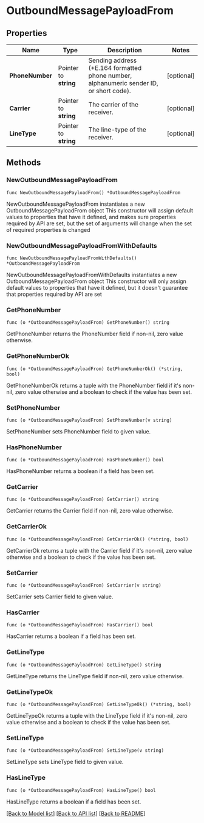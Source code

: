 # OutboundMessagePayloadFrom

## Properties

Name | Type | Description | Notes
------------ | ------------- | ------------- | -------------
**PhoneNumber** | Pointer to **string** | Sending address (+E.164 formatted phone number, alphanumeric sender ID, or short code). | [optional] 
**Carrier** | Pointer to **string** | The carrier of the receiver. | [optional] 
**LineType** | Pointer to **string** | The line-type of the receiver. | [optional] 

## Methods

### NewOutboundMessagePayloadFrom

`func NewOutboundMessagePayloadFrom() *OutboundMessagePayloadFrom`

NewOutboundMessagePayloadFrom instantiates a new OutboundMessagePayloadFrom object
This constructor will assign default values to properties that have it defined,
and makes sure properties required by API are set, but the set of arguments
will change when the set of required properties is changed

### NewOutboundMessagePayloadFromWithDefaults

`func NewOutboundMessagePayloadFromWithDefaults() *OutboundMessagePayloadFrom`

NewOutboundMessagePayloadFromWithDefaults instantiates a new OutboundMessagePayloadFrom object
This constructor will only assign default values to properties that have it defined,
but it doesn't guarantee that properties required by API are set

### GetPhoneNumber

`func (o *OutboundMessagePayloadFrom) GetPhoneNumber() string`

GetPhoneNumber returns the PhoneNumber field if non-nil, zero value otherwise.

### GetPhoneNumberOk

`func (o *OutboundMessagePayloadFrom) GetPhoneNumberOk() (*string, bool)`

GetPhoneNumberOk returns a tuple with the PhoneNumber field if it's non-nil, zero value otherwise
and a boolean to check if the value has been set.

### SetPhoneNumber

`func (o *OutboundMessagePayloadFrom) SetPhoneNumber(v string)`

SetPhoneNumber sets PhoneNumber field to given value.

### HasPhoneNumber

`func (o *OutboundMessagePayloadFrom) HasPhoneNumber() bool`

HasPhoneNumber returns a boolean if a field has been set.

### GetCarrier

`func (o *OutboundMessagePayloadFrom) GetCarrier() string`

GetCarrier returns the Carrier field if non-nil, zero value otherwise.

### GetCarrierOk

`func (o *OutboundMessagePayloadFrom) GetCarrierOk() (*string, bool)`

GetCarrierOk returns a tuple with the Carrier field if it's non-nil, zero value otherwise
and a boolean to check if the value has been set.

### SetCarrier

`func (o *OutboundMessagePayloadFrom) SetCarrier(v string)`

SetCarrier sets Carrier field to given value.

### HasCarrier

`func (o *OutboundMessagePayloadFrom) HasCarrier() bool`

HasCarrier returns a boolean if a field has been set.

### GetLineType

`func (o *OutboundMessagePayloadFrom) GetLineType() string`

GetLineType returns the LineType field if non-nil, zero value otherwise.

### GetLineTypeOk

`func (o *OutboundMessagePayloadFrom) GetLineTypeOk() (*string, bool)`

GetLineTypeOk returns a tuple with the LineType field if it's non-nil, zero value otherwise
and a boolean to check if the value has been set.

### SetLineType

`func (o *OutboundMessagePayloadFrom) SetLineType(v string)`

SetLineType sets LineType field to given value.

### HasLineType

`func (o *OutboundMessagePayloadFrom) HasLineType() bool`

HasLineType returns a boolean if a field has been set.


[[Back to Model list]](../README.md#documentation-for-models) [[Back to API list]](../README.md#documentation-for-api-endpoints) [[Back to README]](../README.md)


